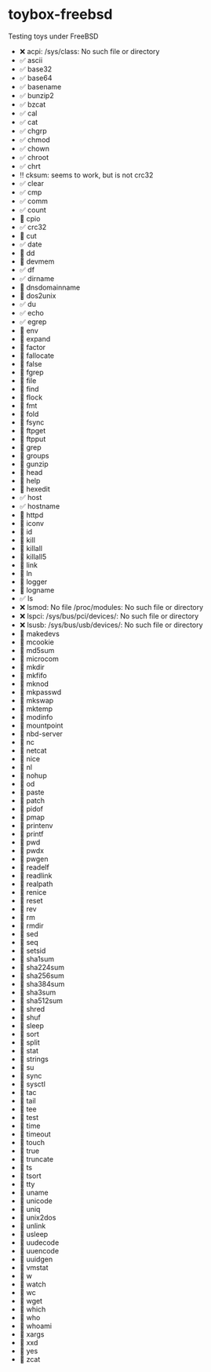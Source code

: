 # toybox-freebsd
Testing toys under FreeBSD

- :x: acpi: /sys/class: No such file or directory
- :white_check_mark: ascii
- :white_check_mark: base32
- :white_check_mark: base64
- :white_check_mark: basename
- :white_check_mark: bunzip2
- :white_check_mark: bzcat
- :white_check_mark: cal
- :white_check_mark: cat
- :white_check_mark: chgrp
- :white_check_mark: chmod
- :white_check_mark: chown
- :white_check_mark: chroot
- :white_check_mark: chrt
- :bangbang: cksum: seems to work, but is not crc32
- :white_check_mark: clear
- :white_check_mark: cmp
- :white_check_mark: comm
- :white_check_mark: count
- :black_square_button: cpio
- :white_check_mark: crc32
- :black_square_button: cut
- :white_check_mark: date
- :black_square_button: dd
- :black_square_button: devmem
- :white_check_mark: df
- :white_check_mark: dirname
- :black_square_button: dnsdomainname
- :black_square_button: dos2unix
- :white_check_mark: du
- :white_check_mark: echo
- :white_check_mark: egrep
- :black_square_button: env
- :black_square_button: expand
- :black_square_button: factor
- :black_square_button: fallocate
- :black_square_button: false
- :black_square_button: fgrep
- :black_square_button: file
- :black_square_button: find
- :black_square_button: flock
- :black_square_button: fmt
- :black_square_button: fold
- :black_square_button: fsync
- :black_square_button: ftpget
- :black_square_button: ftpput
- :black_square_button: grep
- :black_square_button: groups
- :black_square_button: gunzip
- :black_square_button: head
- :black_square_button: help
- :black_square_button: hexedit
- :white_check_mark: host
- :white_check_mark: hostname
- :black_square_button: httpd
- :black_square_button: iconv
- :black_square_button: id
- :black_square_button: kill
- :black_square_button: killall
- :black_square_button: killall5
- :black_square_button: link
- :black_square_button: ln
- :black_square_button: logger
- :black_square_button: logname
- :white_check_mark: ls
- :x: lsmod: No file /proc/modules: No such file or directory
- :x: lspci: /sys/bus/pci/devices/: No such file or directory
- :x: lsusb: /sys/bus/usb/devices/: No such file or directory
- :black_square_button: makedevs
- :black_square_button: mcookie
- :black_square_button: md5sum
- :black_square_button: microcom
- :black_square_button: mkdir
- :black_square_button: mkfifo
- :black_square_button: mknod
- :black_square_button: mkpasswd
- :black_square_button: mkswap
- :black_square_button: mktemp
- :black_square_button: modinfo
- :black_square_button: mountpoint
- :black_square_button: nbd-server
- :black_square_button: nc
- :black_square_button: netcat
- :black_square_button: nice
- :black_square_button: nl
- :black_square_button: nohup
- :black_square_button: od
- :black_square_button: paste
- :black_square_button: patch
- :black_square_button: pidof
- :black_square_button: pmap
- :black_square_button: printenv
- :black_square_button: printf
- :black_square_button: pwd
- :black_square_button: pwdx
- :black_square_button: pwgen
- :black_square_button: readelf
- :black_square_button: readlink
- :black_square_button: realpath
- :black_square_button: renice
- :black_square_button: reset
- :black_square_button: rev
- :black_square_button: rm
- :black_square_button: rmdir
- :black_square_button: sed
- :black_square_button: seq
- :black_square_button: setsid
- :black_square_button: sha1sum
- :black_square_button: sha224sum
- :black_square_button: sha256sum
- :black_square_button: sha384sum
- :black_square_button: sha3sum
- :black_square_button: sha512sum
- :black_square_button: shred
- :black_square_button: shuf
- :black_square_button: sleep
- :black_square_button: sort
- :black_square_button: split
- :black_square_button: stat
- :black_square_button: strings
- :black_square_button: su
- :black_square_button: sync
- :black_square_button: sysctl
- :black_square_button: tac
- :black_square_button: tail
- :black_square_button: tee
- :black_square_button: test
- :black_square_button: time
- :black_square_button: timeout
- :black_square_button: touch
- :black_square_button: true
- :black_square_button: truncate
- :black_square_button: ts
- :black_square_button: tsort
- :black_square_button: tty
- :black_square_button: uname
- :black_square_button: unicode
- :black_square_button: uniq
- :black_square_button: unix2dos
- :black_square_button: unlink
- :black_square_button: usleep
- :black_square_button: uudecode
- :black_square_button: uuencode
- :black_square_button: uuidgen
- :black_square_button: vmstat
- :black_square_button: w
- :black_square_button: watch
- :black_square_button: wc
- :black_square_button: wget
- :black_square_button: which
- :black_square_button: who
- :black_square_button: whoami
- :black_square_button: xargs
- :black_square_button: xxd
- :black_square_button: yes
- :black_square_button: zcat

